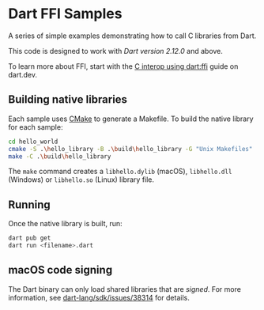 # Dart FFI Samples

A series of simple examples demonstrating how to call C libraries from Dart.

This code is designed to work with *Dart version 2.12.0* and above.

To learn more about FFI, start with the [C interop using
dart:ffi](https://dart.dev/guides/libraries/c-interop) guide on dart.dev.

## Building native libraries

Each sample uses [CMake][cmake] to generate a Makefile. To build the native
library for each sample:

```bash
cd hello_world
cmake -S .\hello_library -B .\build\hello_library -G "Unix Makefiles"
make -C .\build\hello_library
```

The `make` command creates a `libhello.dylib` (macOS), `libhello.dll`
(Windows) or `libhello.so` (Linux) library file.

## Running

Once the native library is built, run:

```bash
dart pub get
dart run <filename>.dart
```

## macOS code signing

The Dart binary can only load shared libraries that are *signed*. For more
information, see [dart-lang/sdk/issues/38314][signing-issue] for details.

[cmake]: https://cmake.org/
[signing-issue]: https://github.com/dart-lang/sdk/issues/38314
